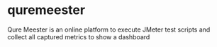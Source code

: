 # quremeester
Qure Meester is an online platform to execute JMeter test scripts and collect all captured metrics to show a dashboard
